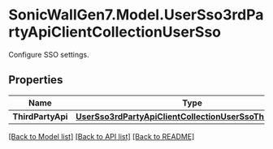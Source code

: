 # SonicWallGen7.Model.UserSso3rdPartyApiClientCollectionUserSso
Configure SSO settings.

## Properties

Name | Type | Description | Notes
------------ | ------------- | ------------- | -------------
**ThirdPartyApi** | [**UserSso3rdPartyApiClientCollectionUserSsoThirdPartyApi**](UserSso3rdPartyApiClientCollectionUserSsoThirdPartyApi.md) |  | [optional] 

[[Back to Model list]](../README.md#documentation-for-models) [[Back to API list]](../README.md#documentation-for-api-endpoints) [[Back to README]](../README.md)

